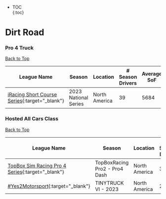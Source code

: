 * TOC  
{:toc}

# Dirt Road

### Pro 4 Truck

[Back to Top](#)  

|                                                       League Name                                                      |       Season       |   Location  |# Season Drivers|Average SoF|Upcoming Race|New York|London|Sydney|
|------------------------------------------------------------------------------------------------------------------------|--------------------|-------------|----------------|-----------|-------------|--------|------|------|
|[iRacing Short Course Series](https://members.iracing.com/membersite/member/LeagueView.do?league=3946){:target="_blank"}|2023 National Series|North America|       39       |    5684   |             |        |      |      |

### Hosted All Cars Class

[Back to Top](#)  

|                                                        League Name                                                        |            Season            |   Location  |# Season Drivers|Average SoF|Upcoming Race|New York|London|Sydney|
|---------------------------------------------------------------------------------------------------------------------------|------------------------------|-------------|----------------|-----------|-------------|--------|------|------|
|[TopBox Sim Racing Pro 4 Series](https://members.iracing.com/membersite/member/LeagueView.do?league=5521){:target="_blank"}|TopBoxRacing Pro2 \- Pro4 Dash|North America|       36       |    3468   |             |        |      |      |
|       [\#Yes2Motorsport](https://members.iracing.com/membersite/member/LeagueView.do?league=5789){:target="_blank"}       |     TINYTRUCK VI \- 2023     |North America|       29       |    1829   |             |        |      |      |

